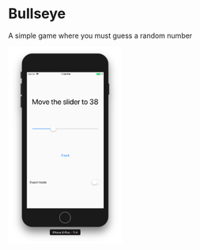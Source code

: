 # Bullseye
A simple game where you must guess a random number

<img src="https://github.com/jahirfiquitiva/Bullseye/raw/master/preview/screenshot.png" height="400"/>
